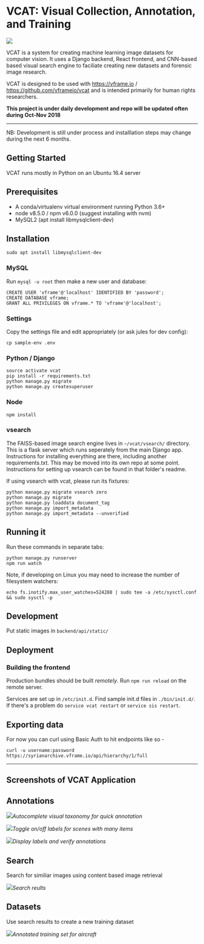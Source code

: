 # VCAT: Visual Collection, Annotation, and Training

![](docs/images/vcat_hierarchy_ao25rt.png)

VCAT is a system for creating machine learning image datasets for computer vision. It uses a Django backend, React frontend, and CNN-based based visual search engine to faciliate creating new datasets and forensic image research.

VCAT is designed to be used with  <https://vframe.io> / <https://github.com/vframeio/vcat> and is intended primarily for human rights researchers.

**This project is under daily development and repo will be updated often during Oct-Nov 2018**




-------------------------

NB: Development is still under process and installlation steps may change during the next 6 months. 

## Getting Started

VCAT runs mostly in Python on an Ubuntu 16.4 server

## Prerequisites

* A conda/virtualenv virtual environment running Python 3.6+
* node v8.5.0 / npm v6.0.0 (suggest installing with nvm)
* MySQL2 (apt install libmysqlclient-dev)

## Installation

```
sudo apt install libmysqlclient-dev
```

### MySQL

Run `mysql -u root` then make a new user and database:

```
CREATE USER 'vframe'@'localhost' IDENTIFIED BY 'password';
CREATE DATABASE vframe;
GRANT ALL PRIVILEGES ON vframe.* TO 'vframe'@'localhost';
```

### Settings

Copy the settings file and edit appropriately (or ask jules for dev config):

```
cp sample-env .env
```

### Python / Django

```
source activate vcat
pip install -r requirements.txt
python manage.py migrate
python manage.py createsuperuser
```

### Node

```
npm install
```

### vsearch

The FAISS-based image search engine lives in `~/vcat/vsearch/` directory.  This is a flask server which runs seperately from the main Django app.  Instructions for installing everything are there, including another requirements.txt.  This may be moved into its own repo at some point. Instructions for setting up vsearch can be found in that folder's readme.

If using vsearch with vcat, please run its fixtures:

```
python manage.py migrate vsearch zero
python manage.py migrate
python manage.py loaddata document_tag
python manage.py import_metadata
python manage.py import_metadata --unverified
```

## Running it

Run these commands in separate tabs:

```
python manage.py runserver
npm run watch
```

Note, if developing on Linux you may need to increase the number of filesystem watchers:

```
echo fs.inotify.max_user_watches=524288 | sudo tee -a /etc/sysctl.conf && sudo sysctl -p
```

## Development

Put static images in `backend/api/static/`

## Deployment

### Building the frontend

Production bundles should be built *remotely*. Run `npm run reload` on the remote server.

Services are set up in `/etc/init.d`. Find sample init.d files in `./bin/init.d/`. If there's a problem do `service vcat restart` or `service sis restart`.

## Exporting data

For now you can curl using Basic Auth to hit endpoints like so -

```
curl -u username:password https://syrianarchive.vframe.io/api/hierarchy/1/full
```


----------------------------

## Screenshots of VCAT Application

## Annotations

![](docs/images/vcat_anno_demo_01.jpg)*Autocomplete visual taxonomy for quick annotation*

![](docs/images/vcat_anno_demo_02.jpg)*Toggle on/off labels for scenes with many items*

![](docs/images/vcat_anno_demo_03.jpg)*Display labels and verify annotations*

## Search

Search for similiar images using content based image retrieval

![](docs/images/vcat_search_results.jpg)*Search reults*

## Datasets

Use search results to create a new training dataset

![](docs/images/vcat_anno_boxes.jpg)*Annotated training set for aircraft*
